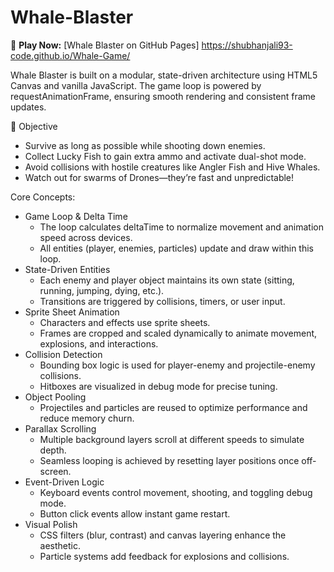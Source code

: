 # Whale-Blaster
🔗 **Play Now:** [Whale Blaster on GitHub Pages] https://shubhanjali93-code.github.io/Whale-Game/

Whale Blaster is built on a modular, state-driven architecture using HTML5 Canvas and vanilla JavaScript. The game loop is powered by requestAnimationFrame, ensuring smooth rendering and consistent frame updates.

🧩 Objective
- Survive as long as possible while shooting down enemies.
- Collect Lucky Fish to gain extra ammo and activate dual-shot mode.
- Avoid collisions with hostile creatures like Angler Fish and Hive Whales.
- Watch out for swarms of Drones—they’re fast and unpredictable!

Core Concepts:
- Game Loop & Delta Time
  - The loop calculates deltaTime to normalize movement and animation speed across devices.
  - All entities (player, enemies, particles) update and draw within this loop.
- State-Driven Entities
  - Each enemy and player object maintains its own state (sitting, running, jumping, dying, etc.).
  - Transitions are triggered by collisions, timers, or user input.
- Sprite Sheet Animation
  - Characters and effects use sprite sheets.
  - Frames are cropped and scaled dynamically to animate movement, explosions, and interactions.
- Collision Detection
  - Bounding box logic is used for player-enemy and projectile-enemy collisions.
  - Hitboxes are visualized in debug mode for precise tuning.
- Object Pooling
  - Projectiles and particles are reused to optimize performance and reduce memory churn.
- Parallax Scrolling
  - Multiple background layers scroll at different speeds to simulate depth.
  - Seamless looping is achieved by resetting layer positions once off-screen.
- Event-Driven Logic
  - Keyboard events control movement, shooting, and toggling debug mode.
  - Button click events allow instant game restart.
- Visual Polish
  - CSS filters (blur, contrast) and canvas layering enhance the aesthetic.
  - Particle systems add feedback for explosions and collisions.
